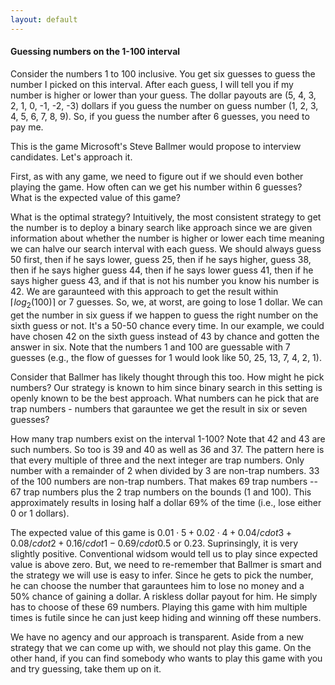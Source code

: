```yaml
---
layout: default
---
```


#### Guessing numbers on the 1-100 interval

Consider the numbers 1 to 100 inclusive. You get six guesses to guess the number I picked on this interval. After each guess, I will tell you if my number is higher or lower than your guess. The dollar payouts are (5, 4, 3, 2, 1, 0, -1, -2, -3) dollars if you guess the number on guess number (1, 2, 3, 4, 5, 6, 7, 8, 9). So, if you guess the number after 6 guesses, you need to pay me. 

This is the game Microsoft's Steve Ballmer would propose to interview candidates. Let's approach it. 

First, as with any game, we need to figure out if we should even bother playing the game. How often can we get his number within 6 guesses? What is the expected value of this game? 

What is the optimal strategy? Intuitively, the most consistent strategy to get the number is to deploy a binary search like approach since we are given information about whether the number is higher or lower each time meaning we can halve our search interval with each guess. We should always guess 50 first, then if he says lower, guess 25, then if he says higher, guess 38, then if he says higher guess 44, then if he says lower guess 41, then if he says higher guess 43, and if that is not his number you know his number is 42. We are garaunteed with this approach to get the result within $\lceil log_{2}(100) \rceil$ or 7 guesses. So, we, at worst, are going to lose 1 dollar. We can get the number in six guess if we happen to guess the right number on the sixth guess or not. It's a 50-50 chance every time. In our example, we could have chosen 42 on the sixth guess instead of 43 by chance and gotten the answer in six. Note that the numbers 1 and 100 are guessable with 7 guesses (e.g., the flow of guesses for 1 would look like 50, 25, 13, 7, 4, 2, 1). 

Consider that Ballmer has likely thought through this too. How might he pick numbers? Our strategy is known to him since binary search in this setting is openly known to be the best approach. What numbers can he pick that are trap numbers - numbers that garauntee we get the result in six or seven guesses?

How many trap numbers exist on the interval 1-100? Note that 42 and 43 are such numbers. So too is 39 and 40 as well as 36 and 37. The pattern here is that every multiple of three and the next integer are trap numbers. Only number with a remainder of 2 when divided by 3 are non-trap numbers. 33 of the 100 numbers are non-trap numbers. That makes 69 trap numbers -- 67 trap numbers plus the 2 trap numbers on the bounds (1 and 100). This approximately results in losing half a dollar 69% of the time (i.e., lose either 0 or 1 dollars). 


The expected value of this game is $0.01\cdot5 + 0.02\cdot4 + 0.04/cdot3 + 0.08/cdot2 + 0.16/cdot1 - 0.69/cdot0.5$ or 0.23. Suprinsingly, it is very slightly positive. Conventional widsom would tell us to play since expected value is above zero. But, we need to re-remember that Ballmer is smart and the strategy we will use is easy to infer. Since he gets to pick the number, he can choose the number that garauntees him to lose no money and a 50% chance of gaining a dollar. A riskless dollar payout for him. He simply has to choose of these 69 numbers. Playing this game with him multiple times is futile since he can just keep hiding and winning off these numbers. 

We have no agency and our approach is transparent. Aside from a new strategy that we can come up with, we should not play this game. On the other hand, if you can find somebody who wants to play this game with you and try guessing, take them up on it. 

